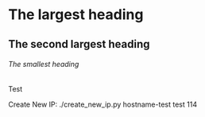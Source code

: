 # The largest heading
## The second largest heading
###### The smallest heading

Test


Create New IP:  ./create_new_ip.py hostname-test test 114
